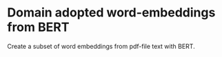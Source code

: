 # Domain adopted word-embeddings from BERT

Create a subset of word embeddings from pdf-file text with BERT. 
